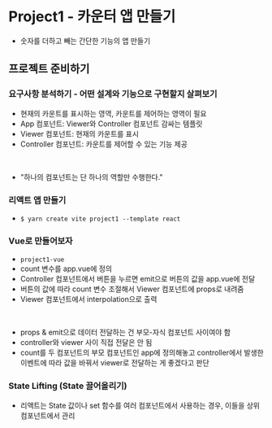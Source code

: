 # Project1 - 카운터 앱 만들기

- 숫자를 더하고 빼는 간단한 기능의 앱 만들기

## 프로젝트 준비하기

### 요구사항 분석하기 - 어떤 설계와 기능으로 구현할지 살펴보기

- 현재의 카운트를 표시하는 영역, 카운트를 제어하는 영역이 필요
- App 컴포넌트: Viewer와 Controller 컴포넌트 감싸는 템플릿
- Viewer 컴포넌트: 현재의 카운트를 표시
- Controller 컴포넌트: 카운트를 제어할 수 있는 기능 제공

<br/>

- "하나의 컴포넌트는 단 하나의 역할만 수행한다."

### 리액트 앱 만들기

- `$ yarn create vite project1 --template react`

### Vue로 만들어보자

- `project1-vue`
- count 변수를 app.vue에 정의
- Controller 컴포넌트에서 버튼을 누르면 emit으로 버튼의 값을 app.vue에 전달
- 버튼의 값에 따라 count 변수 조절해서 Viewer 컴포넌트에 props로 내려줌
- Viewer 컴포넌트에서 interpolation으로 출력

<br/>

- props & emit으로 데이터 전달하는 건 부모-자식 컴포넌트 사이여야 함
- controller와 viewer 사이 직접 전달은 안 됨
- count를 두 컴포넌트의 부모 컴포넌트인 app에 정의해놓고 controller에서 발생한 이벤트에 따라 값을 바꿔서 viewer로 전달하는 게 좋겠다고 판단

### State Lifting (State 끌어올리기)

- 리액트는 State 값이나 set 함수를 여러 컴포넌트에서 사용하는 경우, 이들을 상위 컴포넌트에서 관리